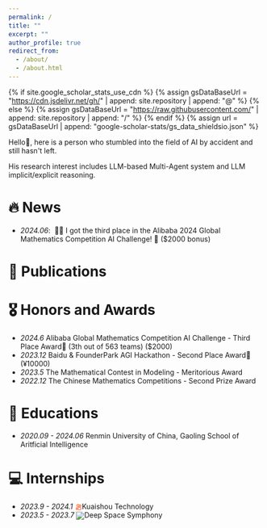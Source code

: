```yaml
---
permalink: /
title: ""
excerpt: ""
author_profile: true
redirect_from: 
  - /about/
  - /about.html
---
```


{% if site.google_scholar_stats_use_cdn %}
{% assign gsDataBaseUrl = "https://cdn.jsdelivr.net/gh/" | append: site.repository | append: "@" %}
{% else %}
{% assign gsDataBaseUrl = "https://raw.githubusercontent.com/" | append: site.repository | append: "/" %}
{% endif %}
{% assign url = gsDataBaseUrl | append: "google-scholar-stats/gs_data_shieldsio.json" %}

<span class='anchor' id='about-me'></span>
Hello👋, here is a person who stumbled into the field of AI by accident and still hasn't left.

His research interest includes LLM-based Multi-Agent system and LLM implicit/explicit reasoning.

# 🔥 News
- *2024.06*: &nbsp;🎉🎉 I got the third place in the Alibaba 2024 Global Mathematics Competition AI Challenge! 🥉 ($2000 bonus)

# 📝 Publications 

<!-- <div class='paper-box'><div class='paper-box-image'><div><div class="badge">CVPR 2016</div><img src='images/500x300.png' alt="sym" width="100%"></div></div>
<div class='paper-box-text' markdown="1">

[Deep Residual Learning for Image Recognition]()

**Fengwei Teng**, Yankai Lin

[**Project**]() <strong><span class='show_paper_citations' data='DhtAFkwAAAAJ:ALROH1vI_8AC'></span></strong>
- Lorem ipsum dolor sit amet, consectetur adipiscing elit. Vivamus ornare aliquet ipsum, ac tempus justo dapibus sit amet. 
</div>
</div>

<div class='paper-box'><div class='paper-box-image'><div><div class="badge">CVPR 2016</div><img src='images/500x300.png' alt="sym" width="100%"></div></div>
<div class='paper-box-text' markdown="1"> -->

# 🎖 Honors and Awards
- *2024.6* Alibaba Global Mathematics Competition AI Challenge - Third Place Award🥉 (3th out of 563 teams) ($2000)
- *2023.12* Baidu & FounderPark AGI Hackathon - Second Place Award🥈 (¥10000)
- *2023.5* The Mathematical Contest in Modeling - Meritorious Award
- *2022.12* The Chinese Mathematics Competitions - Second Prize Award

# 📖 Educations
- *2020.09 - 2024.06* Renmin University of China, Gaoling School of Aritficial Intelligence

# 💻 Internships
- *2023.9 - 2024.1* <img src="images/kuaishou.png" alt="" style="width: auto; height: 1em; vertical-align: middle;">Kuaishou Technology
- *2023.5 - 2023.7* <img src="https://img.36krcdn.com/hsossms/20230424/v2_06078b14341f4486835b4b05ec8d8fb4@000000_oswg7548oswg132oswg132_img_000" style="width: auto; height: 1em; vertical-align: middle;">Deep Space Symphony